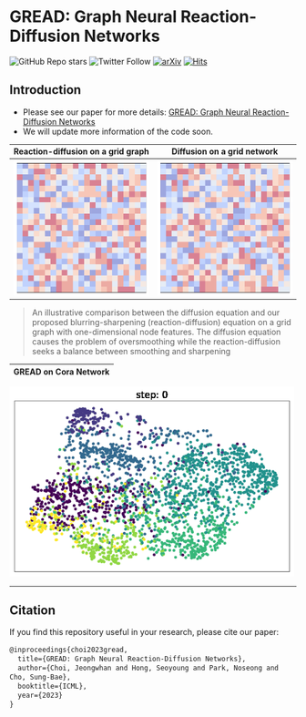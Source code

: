 # GREAD: Graph Neural Reaction-Diffusion Networks
![GitHub Repo stars](https://img.shields.io/github/stars/jeongwhanchoi/GREAD?style=social) ![Twitter Follow](https://img.shields.io/twitter/follow/jeongwhan_choi?style=social)
 [![arXiv](https://img.shields.io/badge/arXiv-2211.14208-b31b1b.svg)](https://arxiv.org/abs/2211.14208) [![Hits](https://hits.seeyoufarm.com/api/count/incr/badge.svg?url=https%3A%2F%2Fgithub.com%2Fjeongwhanchoi%2FGREAD&count_bg=%233D4B82&title_bg=%23555555&icon=&icon_color=%23E7E7E7&title=hits&edge_flat=false)](https://hits.seeyoufarm.com)

## Introduction
- Please see our paper for more details: [GREAD: Graph Neural Reaction-Diffusion Networks](https://arxiv.org/abs/2211.14208)
- We will update more information of the code soon.

Reaction-diffusion on a grid graph |  Diffusion on a grid network
:-------------------------:|:-------------------------:
<img src="asset/gif/reaction_diffusion_on_grid_network.gif" width="250"> | <img src="asset/gif/diffusion_on_grid_network.gif" width="250">

> An illustrative comparison between the diffusion equation and our proposed blurring-sharpening (reaction-diffusion) equation on a grid graph with one-dimensional node features. The diffusion equation causes the problem of oversmoothing while the reaction-diffusion seeks a balance between smoothing and sharpening

GREAD on Cora Network |
:-------------------------:|
<img src="asset/gif/cora_gread_step.gif" width="500">

---

## Citation
If you find this repository useful in your research, please cite our paper:
```
@inproceedings{choi2023gread,
  title={GREAD: Graph Neural Reaction-Diffusion Networks},
  author={Choi, Jeongwhan and Hong, Seoyoung and Park, Noseong and Cho, Sung-Bae},
  booktitle={ICML},
  year={2023}
}
```